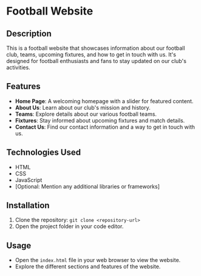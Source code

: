 # Football Website

## Description

This is a football website that showcases information about our football club, teams, upcoming fixtures, and how to get in touch with us. It's designed for football enthusiasts and fans to stay updated on our club's activities.

## Features

- **Home Page**: A welcoming homepage with a slider for featured content.
- **About Us**: Learn about our club's mission and history.
- **Teams**: Explore details about our various football teams.
- **Fixtures**: Stay informed about upcoming fixtures and match details.
- **Contact Us**: Find our contact information and a way to get in touch with us.


## Technologies Used

- HTML
- CSS
- JavaScript
- [Optional: Mention any additional libraries or frameworks]

## Installation

1. Clone the repository: `git clone <repository-url>`
2. Open the project folder in your code editor.

## Usage

- Open the `index.html` file in your web browser to view the website.
- Explore the different sections and features of the website.
